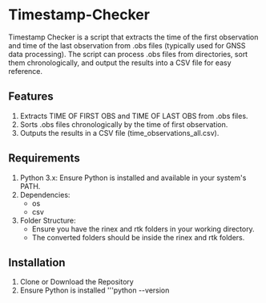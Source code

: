 # Timestamp-Checker
Timestamp Checker is a script that extracts the time of the first observation and time of the last observation from .obs files (typically used for GNSS data processing). The script can process .obs files from directories, sort them chronologically, and output the results into a CSV file for easy reference.
## Features
1. Extracts TIME OF FIRST OBS and TIME OF LAST OBS from .obs files.
2. Sorts .obs files chronologically by the time of first observation.
3. Outputs the results in a CSV file (time_observations_all.csv).
## Requirements
1. Python 3.x: Ensure Python is installed and available in your system's PATH.
2. Dependencies: 
    * os
    * csv
3. Folder Structure:
    * Ensure you have the rinex and rtk folders in your working directory.
    * The converted folders should be inside the rinex and rtk folders.
## Installation
1. Clone or Download the Repository
2. Ensure Python is installed 
         '''python --version


